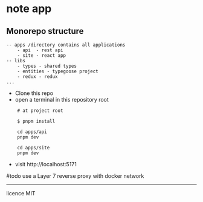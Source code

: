 # note app

## Monorepo structure
```
-- apps /directory contains all applications  
    - api  - rest api  
    - site - react app
-- libs
    - types - shared types 
    - entities - typegoose project
    - redux - redux 
...
```

- Clone this repo
- open a terminal in this repository root

``` shell
    # at project root

    $ pnpm install

    cd apps/api
    pnpm dev

    cd apps/site
    pnpm dev

```
- visit http://localhost:5171

#todo use a Layer 7 reverse proxy with docker network

___
licence MIT